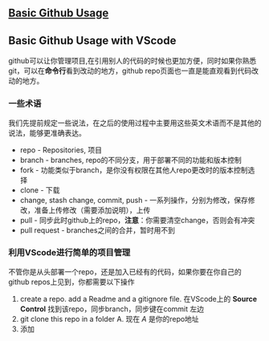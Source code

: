 

## [Basic Github Usage](#basic-github-usage) 

## Basic Github Usage with VScode

github可以让你管理项目,在引用别人的代码的时候也更加方便，同时如果你熟悉git，可以在**命令行**看到改动的地方，github repo页面也一直是能直观看到代码改动的地方。

### 一些术语
我们先提前规定一些说法，在之后的使用过程中主要用这些英文术语而不是其他的说法，能够更准确表达。  
* repo - Repositories, 项目
* branch - branches, repo的不同分支，用于部署不同的功能和版本控制
* fork - 功能类似于branch，是你没有权限在其他人repo更改时的版本控制选择
* clone - 下载
* change, stash change, commit, push - 一系列操作，分别为修改，保存修改，准备上传修改（需要添加说明），上传
* pull - 同步此时github上的repo，**注意**：你需要清空change，否则会有冲突
* pull request - branches之间的合并，暂时用不到

### 利用VScode进行简单的项目管理  
不管你是从头部署一个repo，还是加入已经有的代码，如果你要在你自己的github repos上见到，你都需要以下操作
1. create a repo. add a Readme and a gitignore file. 在VScode上的 **Source Control** 找到该repo，同步branch，同步键在commit 左边
2. git clone this repo in a folder A. 现在 *A* 是你的repo地址
3. 添加


